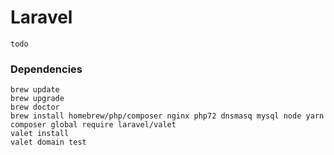 # Laravel
    todo

### Dependencies

	brew update
	brew upgrade
	brew doctor
	brew install homebrew/php/composer nginx php72 dnsmasq mysql node yarn
	composer global require laravel/valet
	valet install
	valet domain test

